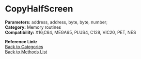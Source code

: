 # CopyHalfScreen

**Parameters:** address, address, byte, byte, number;  
**Category:** Memory routines  
**Compatibility:** X16,C64, MEGA65, PLUS4, C128, VIC20, PET,  NES  

**Reference Link:**  
[Back to Categories](../categories/memory_routines.md)  
[Back to Methods List](../../SUMMARY.md)
